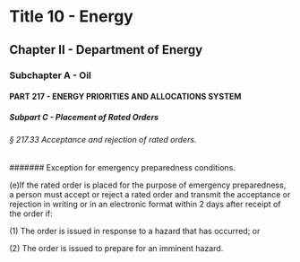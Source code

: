 
# Title 10 - Energy
## Chapter II - Department of Energy
### Subchapter A - Oil
#### PART 217 - ENERGY PRIORITIES AND ALLOCATIONS SYSTEM
##### Subpart C - Placement of Rated Orders
###### § 217.33 Acceptance and rejection of rated orders.
####### Exception for emergency preparedness conditions.

(e)If the rated order is placed for the purpose of emergency preparedness, a person must accept or reject a rated order and transmit the acceptance or rejection in writing or in an electronic format within 2 days after receipt of the order if:

(1) The order is issued in response to a hazard that has occurred; or

(2) The order is issued to prepare for an imminent hazard.
